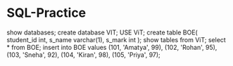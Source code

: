 # SQL-Practice
show databases;
create database VIT;
USE ViT;
create table BOE(
student_id int, 
s_name varchar(1), 
s_mark int
);
show tables from ViT;
select * from BOE;
insert into BOE values (101, 'Amatya', 99),
(102, 'Rohan', 95),
(103, 'Sneha', 92),
(104, 'Kiran', 98),
(105, 'Priya', 97);


